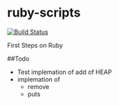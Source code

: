 ruby-scripts
============
[![Build Status](https://travis-ci.org/tdsimao/ruby-scripts.svg?branch=master)](https://travis-ci.org/tdsimao/ruby-scripts)



First Steps on Ruby


##Todo

* Test implemation of add of HEAP
* implemation of
  * remove
  * puts
